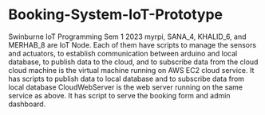 # Booking-System-IoT-Prototype
Swinburne IoT Programming Sem 1 2023
myrpi, SANA_4, KHALID_6, and MERHAB_8 are IoT Node. Each of them have scripts to manage the sensors and actuators, to establish communication between arduino and local database, to publish data to the cloud, and to subscribe data from the cloud
cloud machine is the virtual machine running on AWS EC2 cloud service. It has scripts to publish data to local database and to subscribe data from local database
CloudWebServer is the web server running on the same service as above. It has script to serve the booking form and admin dashboard.
